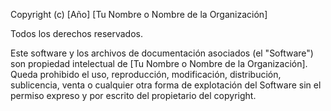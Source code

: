 Copyright (c) [Año] [Tu Nombre o Nombre de la Organización]

Todos los derechos reservados.

Este software y los archivos de documentación asociados (el "Software") son propiedad intelectual de [Tu Nombre o Nombre de la Organización]. Queda prohibido el uso, reproducción, modificación, distribución, sublicencia, venta o cualquier otra forma de explotación del Software sin el permiso expreso y por escrito del propietario del copyright.
